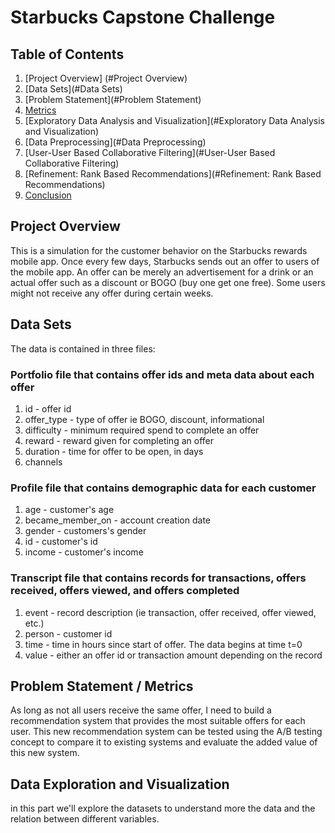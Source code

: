 
# Starbucks Capstone Challenge

## Table of Contents
  1.	[Project Overview] (#Project Overview)
  2.	[Data Sets](#Data Sets)
  3.	[Problem Statement](#Problem Statement)
  4.	[Metrics](#Metrics)
  5.	[Exploratory Data Analysis and Visualization](#Exploratory Data Analysis and Visualization)
  6.	[Data Preprocessing](#Data Preprocessing)
  7.	[User-User Based Collaborative Filtering](#User-User Based Collaborative Filtering)
  8.	[Refinement: Rank Based Recommendations](#Refinement: Rank Based Recommendations)
  9.	[Conclusion](#Conclusion)

## Project Overview
This is a simulation for the customer behavior on the Starbucks rewards mobile app. Once every few days, Starbucks sends out an offer to users of the mobile app. An offer can be merely an advertisement for a drink or an actual offer such as a discount or BOGO (buy one get one free). Some users might not receive any offer during certain weeks.

## Data Sets
The data is contained in three files:
### Portfolio file that contains offer ids and meta data about each offer
  1.	id  - offer id
  2.	offer_type - type of offer ie BOGO, discount, informational
  3.	difficulty -  minimum required spend to complete an offer
  4.	reward - reward given for completing an offer
  5.	duration  - time for offer to be open, in days
  6.	channels 
### Profile file that contains demographic data for each customer
  1.	age - customer's age
  2.	became_member_on - account creation date
  3.	gender - customers's gender
  4.	id - customer's id
  5.	income - customer's income
### Transcript file that contains records for transactions, offers received, offers viewed, and offers completed
  1.	event  - record description (ie transaction, offer received, offer viewed, etc.)
  2.	person  - customer id
  3.	time  - time in hours since start of offer. The data begins at time t=0
  4.	value  - either an offer id or transaction amount depending on the record

## Problem Statement / Metrics
As long as not all users receive the same offer, I need to build a recommendation system that provides the most suitable offers for each user.
This new recommendation system can be tested using the A/B testing concept to compare it to existing systems and evaluate the added value of this new system.

## Data Exploration and Visualization
in this part we'll explore the datasets to understand more the data and the relation between different variables.

